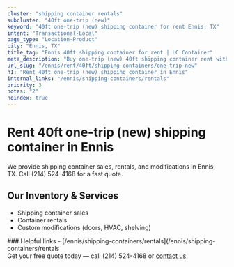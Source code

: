 ```yaml
---
cluster: "shipping container rentals"
subcluster: "40ft one-trip (new)"
keyword: "40ft one-trip (new) shipping container for rent Ennis, TX"
intent: "Transactional-Local"
page_type: "Location-Product"
city: "Ennis, TX"
title_tag: "Ennis 40ft shipping container for rent | LC Container"
meta_description: "Buy one-trip (new) 40ft shipping container rent with local delivery in Ennis, TX. LC Container — local Since 2003. Request a fast quote today."
url_slug: "/ennis/rent/40ft/shipping-containers/one-trip-new"
h1: "Rent 40ft one-trip (new) shipping container in Ennis"
internal_links: "/ennis/shipping-containers/rentals"
priority: 3
notes: "2"
noindex: true
---
```


# Rent 40ft one-trip (new) shipping container in Ennis

We provide shipping container sales, rentals, and modifications in Ennis, TX. Call (214) 524-4168 for a fast quote.

## Our Inventory & Services
- Shipping container sales
- Container rentals
- Custom modifications (doors, HVAC, shelving)

<div data-section="internal-links">
### Helpful links
- [/ennis/shipping-containers/rentals](/ennis/shipping-containers/rentals
</div>

<div data-section="cta">
Get your free quote today — call (214) 524-4168 or <a href="/contact">contact us</a>.
</div>

<script type="application/ld+json">{"@context":"https://schema.org","@type":"FAQPage","mainEntity":[{"@type":"Question","name":"How much does delivery cost in Ennis, TX?","acceptedAnswer":{"@type":"Answer","text":"Delivery costs vary by distance and container size. Most deliveries in Ennis, TX range from $150-$300. Call (214) 524-4168 for an exact quote based on your specific location."}},{"@type":"Question","name":"Do you offer financing or payment plans?","acceptedAnswer":{"@type":"Answer","text":"We accept major credit cards, checks, and can discuss commercial terms for bulk purchases. Call (214) 524-4168 to discuss options."}},{"@type":"Question","name":"Can you customize containers in Ennis, TX?","acceptedAnswer":{"@type":"Answer","text":"Yes — we perform modifications like doors, HVAC, insulation, and shelving. Request a custom quote at (214) 524-4168 or via our contact form."}}]}</script>
